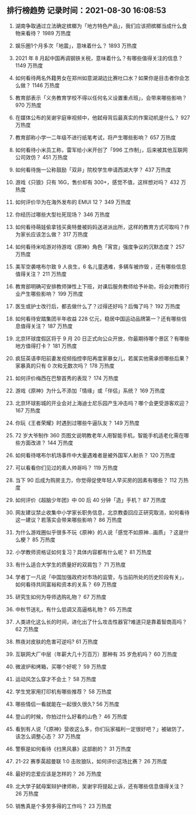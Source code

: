 
## 排行榜趋势 记录时间：2021-08-30 16:08:53
  
  1. 湖南争取通过立法确定槟榔为「地方特色产品」，我们应该把槟榔当成什么食物来看待？ 1989 万热度
    
  2. 娱乐圈1个月多次「地震」，意味着什么？ 1893 万热度
    
  3. 2021 年 8 月起中国再调钢铁关税，意味着什么？有哪些值得关注的信息？ 1149 万热度
    
  4. 如何看待两名外籍男女在郑州如意湖湖边比赛吐口水？如果你是目击者你会怎么做？ 1146 万热度
    
  5. 教育部表示「义务教育学校不得以任何名义设置重点班」，会带来哪些影响？ 970 万热度
    
  6. 在媒体公布的吴谢宇庭审视频中，他弑母背后最真实的作案动机是什么？ 927 万热度
    
  7. 教育部称小学一二年级不进行纸笔考试，将产生哪些影响？ 657 万热度
    
  8. 如何看待小米员工称，雷军给小米开创了「996 工作制」，后来被其他互联网公司效仿？ 451 万热度
    
  9. 如何看待施一公称鼓励「双非」院校学生申请西湖大学？ 437 万热度
    
  10. 游戏《只狼》只有 16G，售价却有 300+，感觉不值，这样想对吗？ 432 万热度
    
  11. 如何评价华为在海外发布的 EMUI 12？ 349 万热度
    
  12. 你经历过哪些大型社死现场？ 346 万热度
    
  13. 如何看待萌娃偷拿钱买奥特曼被妈妈送进派出所，这样的教育方式可取吗？作为家长应该怎么做？ 317 万热度
    
  14. 如何看待米哈游对待游戏《原神》角色「宵宫」强度争议的沉默态度？ 257 万热度
    
  15. 美军空袭喀布尔致 9 人丧生，6 名儿童遇难，多辆车被炸毁 ，还有哪些信息值得关注？ 211 万热度
    
  16. 教育部明确可安排教师弹性上下班，对课后服务教师给予补助，将会对教师行业产生哪些影响？ 199 万热度
    
  17. 医生或护士改行后，都去做什么了？过得还好吗？后悔了吗？ 192 万热度
    
  18. 如何看待安踏集团半年收益 228 亿元，稳居中国运动品牌第一？还有哪些信息值得关注？ 187 万热度
    
  19. 北京环球度假区将于 9 月 20 日正式向公众开放，你最期待哪个景区？有哪些地方值得打卡？ 181 万热度
    
  20. 疯狂英语李阳前妻发视频指控李阳再度家暴女儿，若属实他需承担哪些后果？家暴真的只有 0 次和无数次吗？ 178 万热度
    
  21. 如何评价梅西在巴黎首秀的表现？ 174 万热度
    
  22. 游戏《原神》为什么不添加「情缘」或「伴侣」系统？ 169 万热度
    
  23. 北京环球影城的开业会对上海迪士尼乐园产生冲击吗？哪个会更受游客欢迎？ 167 万热度
    
  24. 你玩《王者荣耀》时遇到过哪些牛逼队友？ 149 万热度
    
  25. 72 岁大爷制作 360 页图文说明教老年人用智能手机，智能手机适老化需在哪些方面改进？ 144 万热度
    
  26. 如何看待喀布尔机场事件中大量遇难者是被外国军人射杀？ 120 万热度
    
  27. 可以看看你们见过的素人帅哥吗？ 119 万热度
    
  28. 当下 90 后成为购房主力，你觉得促使年轻人早买房的因素有哪些？ 112 万热度
    
  29. 如何评价《超脑少年团》中 00 后 40 分钟「造」手机？ 87 万热度
    
  30. 网友建议禁止收集中小学家长职务信息，北京教委回应正研究取消，如何看待这一建议？若落实会带来哪些影响？ 86 万热度
    
  31. 为什么游戏圈似乎很多不玩《原神》的人说「感觉不如原神...画质」？这是什么梗？ 85 万热度
    
  32. 小学教师资格证如何复习？具体内容都有什么呢？ 81 万热度
    
  33. 有什么适合大学生的质量好的双肩包？ 71 万热度
    
  34. 学者丁一凡说「中国加强政府对市场的监管，与当前所处的历史阶段有关」，如何看待共同富裕和资本的关系？ 69 万热度
    
  35. 研究生如何为导师选购礼物？ 67 万热度
    
  36. 中秋节送礼，有什么低调又高逼格礼物？ 65 万热度
    
  37. 人类进化这么长的时间，进化出了什么攻击性器官?难道只是靠着智商高吗？ 62 万热度
    
  38. 熬夜对皮肤的危害可逆吗? 61 万热度
    
  39. 互联网大厂中层（年薪大几十万百万）那种有 35 岁危机吗？ 60 万热度
    
  40. 微波炉和烤箱，买哪个好呢？ 59 万热度
    
  41. 运动风怎么穿才不会土？ 58 万热度
    
  42. 学生党家用打印机有哪些推荐？ 58 万热度
    
  43. 哪些情侣一看就能在一起很久很久? 56 万热度
    
  44. 登山的时候，你拍过什么好看的山色？ 46 万热度
    
  45. 看到有人说「《原神》营收这么多，你们玩家福利一定很好吧？」被破防了，该怎么调整心态？ 37 万热度
    
  46. 警察是如何看待《扫黑风暴》这部剧的？ 31 万热度
    
  47. 21-22 赛季英超曼联 1:0 击败狼队，如何评价这场比赛？ 26 万热度
    
  48. 最好的恋爱应该是怎样的？ 26 万热度
    
  49. 北大学子弑母案辩护律师称，吴谢宇将提起上诉，还有哪些信息值得关注？ 26 万热度
    
  50. 销售真是个多劳多得的工作吗？ 23 万热度
    